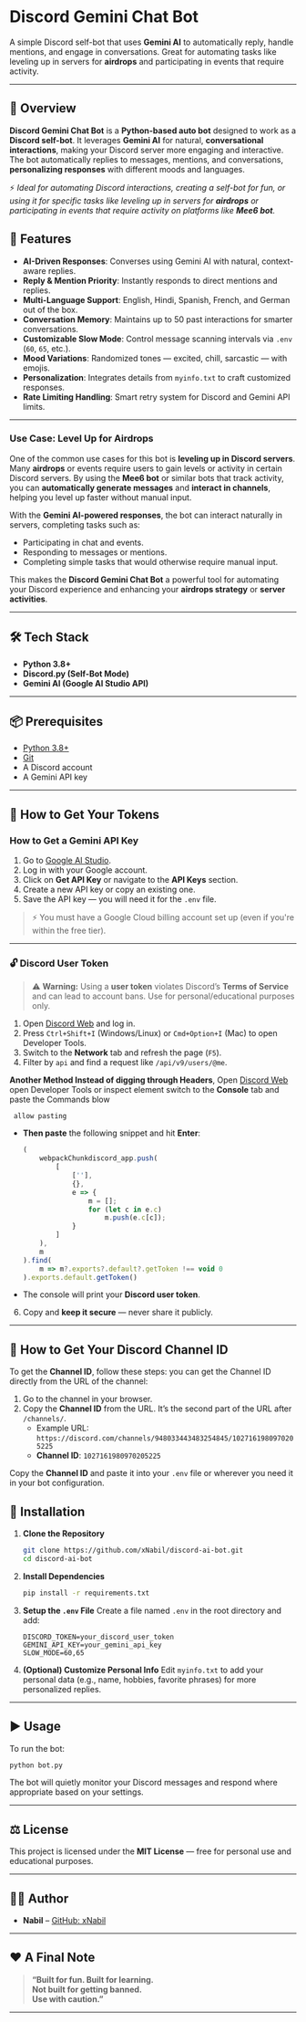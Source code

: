 # Discord Gemini Chat Bot

A simple Discord self-bot that uses **Gemini AI** to automatically reply, handle mentions, and engage in conversations. Great for automating tasks like leveling up in servers for **airdrops** and participating in events that require activity.

---

## 📜 Overview
**Discord Gemini Chat Bot** is a **Python-based auto bot** designed to work as a **Discord self-bot**. It leverages **Gemini AI** for natural, **conversational interactions**, making your Discord server more engaging and interactive. The bot automatically replies to messages, mentions, and conversations, **personalizing responses** with different moods and languages.

⚡ _Ideal for automating Discord interactions, creating a self-bot for fun, or using it for specific tasks like leveling up in servers for **airdrops** or participating in events that require activity on platforms like **Mee6 bot**._

## 🚀 Features
- **AI-Driven Responses**: Converses using Gemini AI with natural, context-aware replies.
- **Reply & Mention Priority**: Instantly responds to direct mentions and replies.
- **Multi-Language Support**: English, Hindi, Spanish, French, and German out of the box.
- **Conversation Memory**: Maintains up to 50 past interactions for smarter conversations.
- **Customizable Slow Mode**: Control message scanning intervals via `.env` (`60`, `65`, etc.).
- **Mood Variations**: Randomized tones — excited, chill, sarcastic — with emojis.
- **Personalization**: Integrates details from `myinfo.txt` to craft customized responses.
- **Rate Limiting Handling**: Smart retry system for Discord and Gemini API limits.

---
### Use Case: Level Up for Airdrops
One of the common use cases for this bot is **leveling up in Discord servers**. Many **airdrops** or events require users to gain levels or activity in certain Discord servers. By using the **Mee6 bot** or similar bots that track activity, you can **automatically generate messages** and **interact in channels**, helping you level up faster without manual input.

With the **Gemini AI-powered responses**, the bot can interact naturally in servers, completing tasks such as:
- Participating in chat and events.
- Responding to messages or mentions.
- Completing simple tasks that would otherwise require manual input.

This makes the **Discord Gemini Chat Bot** a powerful tool for automating your Discord experience and enhancing your **airdrops strategy** or **server activities**.

---


## 🛠️ Tech Stack
- **Python 3.8+**
- **Discord.py (Self-Bot Mode)**
- **Gemini AI (Google AI Studio API)**

---

## 📦 Prerequisites
- [Python 3.8+](https://www.python.org/downloads/)
- [Git](https://git-scm.com/downloads)
- A Discord account
- A Gemini API key

---

## 🔑 How to Get Your Tokens

### How to Get a Gemini API Key
1. Go to [Google AI Studio](https://aistudio.google.com/).
2. Log in with your Google account.
3. Click on **Get API Key** or navigate to the **API Keys** section.
4. Create a new API key or copy an existing one.
5. Save the API key — you will need it for the `.env` file.

> ⚡ You must have a Google Cloud billing account set up (even if you're within the free tier).

---

### 🔓 Discord User Token
> ⚠️ **Warning:** Using a **user token** violates Discord’s **Terms of Service** and can lead to account bans. Use for personal/educational purposes only.

1. Open [Discord Web](https://discord.com/channels/@me) and log in.  
2. Press `Ctrl+Shift+I` (Windows/Linux) or `Cmd+Option+I` (Mac) to open Developer Tools.  
3. Switch to the **Network** tab and refresh the page (`F5`).  
4. Filter by `api` and find a request like `/api/v9/users/@me`.  

**Another Method Instead of digging through Headers**,
 Open [Discord Web](https://discord.com/channels/@me)
 open Developer Tools or inspect element 
 switch to the **Console** tab and paste the Commands blow 
 
     
     allow pasting
      
   - **Then paste** the following snippet and hit **Enter**:
     ```js
     (
         webpackChunkdiscord_app.push(
             [
                 [''],
                 {},
                 e => {
                     m = [];
                     for (let c in e.c)
                         m.push(e.c[c]);
                 }
             ]
         ),
         m
     ).find(
         m => m?.exports?.default?.getToken !== void 0
     ).exports.default.getToken()
     ```  
   - The console will print your **Discord user token**.  
6. Copy and **keep it secure** — never share it publicly.

---
## 🔑 How to Get Your Discord Channel ID

To get the **Channel ID**, follow these steps:
you can get the Channel ID directly from the URL of the channel:

1. Go to the channel in your browser.
2. Copy the **Channel ID** from the URL. It’s the second part of the URL after `/channels/`.
   - Example URL: `https://discord.com/channels/948033443483254845/1027161980970205225`
   - **Channel ID**: `1027161980970205225`

Copy the **Channel ID** and paste it into your `.env` file or wherever you need it in your bot configuration.


## 🧰 Installation

1. **Clone the Repository**
   ```bash
   git clone https://github.com/xNabil/discord-ai-bot.git
   cd discord-ai-bot
   ```

2. **Install Dependencies**
   ```bash
   pip install -r requirements.txt
   ```

3. **Setup the `.env` File**
   Create a file named `.env` in the root directory and add:
   ```env
   DISCORD_TOKEN=your_discord_user_token
   GEMINI_API_KEY=your_gemini_api_key
   SLOW_MODE=60,65
   ```

4. **(Optional) Customize Personal Info**
   Edit `myinfo.txt` to add your personal data (e.g., name, hobbies, favorite phrases) for more personalized replies.

---

## ▶️ Usage

To run the bot:
```bash
python bot.py
```

The bot will quietly monitor your Discord messages and respond where appropriate based on your settings.

---

## ⚖️ License

This project is licensed under the **MIT License** — free for personal use and educational purposes.

---

## 👨‍💻 Author

- **Nabil** – [GitHub: xNabil](https://github.com/xNabil)

---

## ❤️ A Final Note

> **“Built for fun. Built for learning.  
> Not built for getting banned.  
> Use with caution.”**

---
